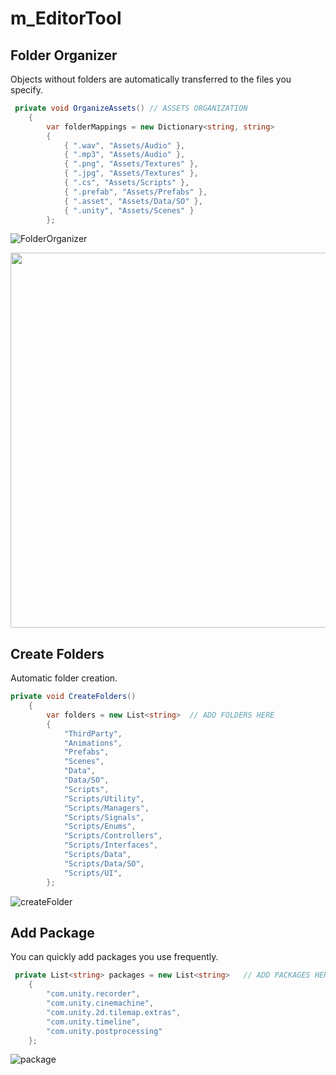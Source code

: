 # m_EditorTool

## Folder Organizer
Objects without folders are automatically transferred to the files you specify.
```C#
 private void OrganizeAssets() // ASSETS ORGANIZATION
    {
        var folderMappings = new Dictionary<string, string>
        {
            { ".wav", "Assets/Audio" },
            { ".mp3", "Assets/Audio" },
            { ".png", "Assets/Textures" },
            { ".jpg", "Assets/Textures" },
            { ".cs", "Assets/Scripts" },
            { ".prefab", "Assets/Prefabs" },
            { ".asset", "Assets/Data/SO" },
            { ".unity", "Assets/Scenes" }
        };
```

![FolderOrganizer](https://github.com/user-attachments/assets/7bf7843b-2fcc-442f-847e-6c8229e5b4ad)

<img src="https://github.com/user-attachments/assets/7bf7843b-2fcc-442f-847e-6c8229e5b4ad" width="800px" height="600px" />

## Create Folders
Automatic folder creation.

```C#
private void CreateFolders()
    {
        var folders = new List<string>  // ADD FOLDERS HERE
        {
            "ThirdParty",
            "Animations",
            "Prefabs",
            "Scenes",
            "Data",
            "Data/SO",
            "Scripts",
            "Scripts/Utility",
            "Scripts/Managers",
            "Scripts/Signals",
            "Scripts/Enums",
            "Scripts/Controllers",
            "Scripts/Interfaces",
            "Scripts/Data",
            "Scripts/Data/SO",
            "Scripts/UI",
        };
```
![createFolder](https://github.com/user-attachments/assets/740d2f9a-ba5f-45dc-b3be-546accbf6fb5)

## Add Package
You can quickly add packages you use frequently.

```C#
 private List<string> packages = new List<string>   // ADD PACKAGES HERE
    {
        "com.unity.recorder",
        "com.unity.cinemachine",
        "com.unity.2d.tilemap.extras",
        "com.unity.timeline",
        "com.unity.postprocessing"
    };

```

![package](https://github.com/user-attachments/assets/f57940e6-f991-490c-8d9c-d6d7ece4de8b)
